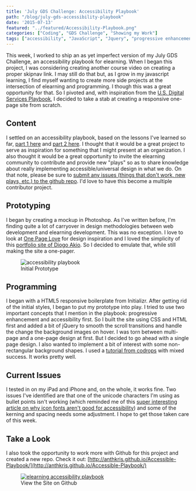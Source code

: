 ```yaml
---
title: 'July GDS Challenge: Accessibility Playbook'
path: "/blog/july-gds-accessibility-playbook"
date: '2015-07-13'
featured: "../featured/Accessibility-Playbook.png"
categories: ["Coding", "GDS Challenge", "Showing my Work"]
tags: ["accessibility", "JavaScript", "Jquery", "progressive enhancement"]
---
```


This week, I worked to ship an as yet imperfect version of my July GDS Challenge, an accessibility playbook for elearning. When I began this project, I was considering creating another course video on creating a proper skipnav link. I may still do that but, as I grow in my javascript learning, I find myself wanting to create more side projects at the intersection of elearning and programming. I though this was a great opportunity for that. So I pivoted and, with inspiration from the [U.S. Digital Services Playbook](https://playbook.cio.gov/#introduction), I decided to take a stab at creating a responsive one-page site from scratch.

## Content

I settled on an accessibility playbook, based on the lessons I've learned so far, [part 1 here](/blog/accessible-elearning-lessons-learned-part-1/) and [part 2 here](/blog/accessible-elearning-part-2/). I thought that it would be a great project to serve as inspiration for something that I might present at an organization. I also thought it would be a great opportunity to invite the elearning community to contribute and provide new "plays" so as to share knowledge about really implementing accessible/universal design in what we do. On that note, please be sure to [submit any issues (things that don't work, new plays, etc.) to the github repo](https://github.com/anthkris/Accessible-Playbook). I'd love to have this become a multiple contributor project.

## Prototyping

I began by creating a mockup in Photoshop. As I've written before, I'm finding quite a lot of carryover in design methodologies between web development and elearning development. This was no exception. I love to look at [One Page Love](https://onepagelove.com/) for design inspiration and I loved the simplicity of this [portfolio site of Diogo Akio](http://diogoakio.com.br/index.html). So I decided to emulate that, while still making the site a one-pager.

<figure>
  <img
    sizes="(max-width: 810px) 100vw, 810px"
    srcset="https://res.cloudinary.com/dhdaswa6t/image/upload/f_auto,q_60,w_203/v1530396697/blog/Accessibility-Playbook-Desktop.png 203w,
            https://res.cloudinary.com/dhdaswa6t/image/upload/f_auto,q_60,w_405/v1530396697/blog/Accessibility-Playbook-Desktop.png 405w,
            https://res.cloudinary.com/dhdaswa6t/image/upload/f_auto,q_60,w_810/v1530396697/blog/Accessibility-Playbook-Desktop.png 810w,
            https://res.cloudinary.com/dhdaswa6t/image/upload/f_auto,q_60,w_1215/v1530396697/blog/Accessibility-Playbook-Desktop.png 1215w"
    src="https://res.cloudinary.com/dhdaswa6t/image/upload/f_auto,q_60,w_810/v1530396697/blog/Accessibility-Playbook-Desktop.png"
    alt="accessibility playbook" />
  <figcaption>Initial Prototype</figcaption>
</figure>

## Programming

I began with a HTML5 responsive boilerplate from Initializr. After getting rid of the initial styles, I began to put my prototype into play. I tried to use two important concepts that I mention in the playbook: progressive enhancement and accessibility first. So I built the site using CSS and HTML first and added a bit of jQuery to smooth the scroll transitions and handle the change the background images on hover. I was torn between multi-page and a one-page design at first. But I decided to go ahead with a single page design. I also wanted to implement a bit of interest with some non-rectangular background shapes. I used a [tutorial from codrops](http://tympanus.net/codrops/2011/12/21/slopy-elements-with-css3/) with mixed success. It works pretty well.

## Current Issues

I tested in on my iPad and iPhone and, on the whole, it works fine. Two issues I've identified are that one of the unicode characters I'm using as bullet points isn't working (which reminded me of this [super interesting article on why icon fonts aren't good for accessibility](http://alistapart.com/blog/post/on-our-radar-four-and-a-horse-stars)) and some of the kerning and spacing needs some adjustment. I hope to get those taken care of this week.

## Take a Look

I also took the opportunity to work more with Github for this project and created a new repo. Check it out: [http://anthkris.github.io/Accessible-Playbook/](http://anthkris.github.io/Accessible-Playbook/)

<figure>
  <a href="http://anthkris.github.io/Accessible-Playbook/" target="blank">
    <img
      sizes="(max-width: 810px) 100vw, 810px"
      srcset="https://res.cloudinary.com/dhdaswa6t/image/upload/f_auto,q_60,w_203/v1530396697/blog/accessiblity-playbooksite.png 203w,
              https://res.cloudinary.com/dhdaswa6t/image/upload/f_auto,q_60,w_405/v1530396697/blog/accessiblity-playbooksite.png 405w,
              https://res.cloudinary.com/dhdaswa6t/image/upload/f_auto,q_60,w_810/v1530396697/blog/accessiblity-playbooksite.png 810w,
              https://res.cloudinary.com/dhdaswa6t/image/upload/f_auto,q_60,w_1215/v1530396697/blog/accessiblity-playbooksite.png 1215w"
      src="https://res.cloudinary.com/dhdaswa6t/image/upload/f_auto,q_60,w_810/v1530396697/blog/accessiblity-playbooksite.png"
      alt="elearning accessibility playbook" />
  </a>
  <figcaption>View the Site on Github</figcaption>
</figure>
